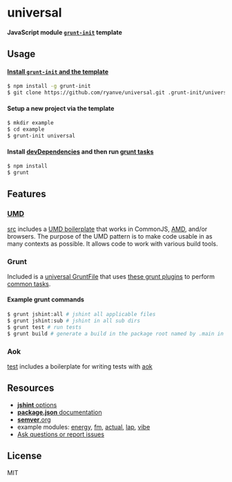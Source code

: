 # universal
#### JavaScript module [`grunt-init`](https://github.com/gruntjs/grunt-init) template

## Usage

#### [Install `grunt-init` and the template](http://gruntjs.com/project-scaffolding)

```sh
$ npm install -g grunt-init
$ git clone https://github.com/ryanve/universal.git .grunt-init/universal
```

#### Setup a new project via the template

```sh
$ mkdir example
$ cd example
$ grunt-init universal
```

#### Install [devDependencies](root/package.json#L15-L20) and then run [grunt tasks](#grunt)

```sh
$ npm install
$ grunt
```

## Features

### [UMD](https://github.com/umdjs/umd)

[src](root/src) includes a [UMD boilerplate](root/src/index.js) that works in CommonJS, [AMD](https://github.com/amdjs/amdjs-api/wiki/AMD), and/or browsers. The purpose of the UMD pattern is to make code usable in as many contexts as possible. It allows code to work with various build tools.

### Grunt

Included is a [universal GruntFile](root/GruntFile.js) that uses [these grunt plugins](root/package.json#L15-L20) to perform [common tasks](root/GruntFile.js#L58-L60).

#### Example grunt commands

```sh
$ grunt jshint:all # jshint all applicable files
$ grunt jshint:sub # jshint in all sub dirs
$ grunt test # run tests
$ grunt build # generate a build in the package root named by .main in package.json
```

### Aok

[test](root/test) includes a boilerplate for writing tests with [aok](https://github.com/ryanve/aok#readme)

## Resources
- [<b>jshint</b> options](http://www.jshint.com/docs/options/)
- [<b>package.json</b> documentation](https://www.npmjs.org/doc/json.html)
- [<b>semver</b>.org](http://semver.org/)
- example modules: [energy](https://github.com/ryanve/energy), [fm](https://github.com/ryanve/fm), [actual](https://github.com/ryanve/actual), [lap](https://github.com/ryanve/lap), [vibe](https://github.com/ryanve/vibe)
- [Ask questions or report issues](../../issues)

## License
MIT